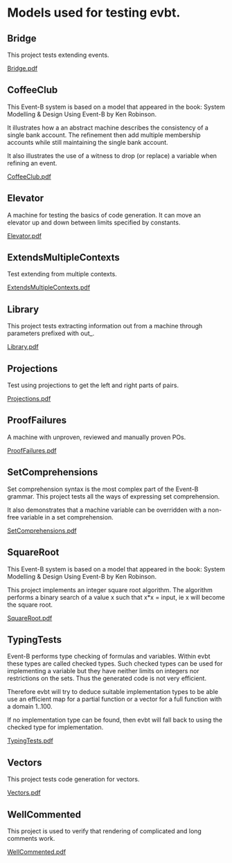 # Models used for testing evbt.

## Bridge
This project tests extending events.

[Bridge.pdf](Bridge.pdf)

## CoffeeClub
This Event-B system is based on a model that appeared in the book:
System Modelling & Design Using Event-B by Ken Robinson.

It illustrates how a an abstract machine describes
the consistency of a single bank account. The refinement
then add multiple membership accounts while still
maintaining the single bank account.

It also illustrates the use of a witness to drop (or replace)
a variable when refining an event.


[CoffeeClub.pdf](CoffeeClub.pdf)

## Elevator
A machine for testing the basics of code generation.
It can move an elevator up and down between limits
specified by constants.

[Elevator.pdf](Elevator.pdf)

## ExtendsMultipleContexts
Test extending from multiple contexts.

[ExtendsMultipleContexts.pdf](ExtendsMultipleContexts.pdf)

## Library
This project tests extracting information out
from a machine through parameters prefixed with out_.

[Library.pdf](Library.pdf)

## Projections
Test using projections to get the left and right parts of pairs.

[Projections.pdf](Projections.pdf)

## ProofFailures
A machine with unproven, reviewed and manually proven POs.

[ProofFailures.pdf](ProofFailures.pdf)

## SetComprehensions
Set comprehension syntax is the most complex part of the Event-B grammar.
This project tests all the ways of expressing set comprehension.

It also demonstrates that a machine variable can be overridden with
a non-free variable in a set comprehension.

[SetComprehensions.pdf](SetComprehensions.pdf)

## SquareRoot
This Event-B system is based on a model that appeared in the book:
System Modelling & Design Using Event-B by Ken Robinson.

This project implements an integer square root algorithm. The
algorithm performs a binary search of a value x such that
x*x = input, ie x will become the square root.


[SquareRoot.pdf](SquareRoot.pdf)

## TypingTests
Event-B performs type checking of formulas and variables. Within evbt
these types are called checked types. Such checked types can be used for
implementing a variable but they have neither limits on integers nor
restrictions on the sets. Thus the generated code is not very efficient.

Therefore evbt will try to deduce suitable implementation types to be
able use an efficient map for a partial function or a vector for a
full function with a domain 1..100.

If no implementation type can be found, then evbt will fall back
to using the checked type for implementation.

[TypingTests.pdf](TypingTests.pdf)

## Vectors
This project tests code generation for vectors.

[Vectors.pdf](Vectors.pdf)

## WellCommented
This project is used to verify that rendering of complicated and long comments work.

[WellCommented.pdf](WellCommented.pdf)

